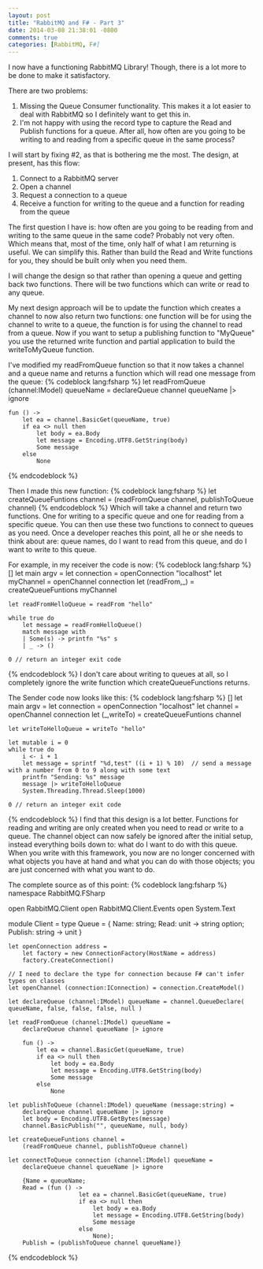 ```yaml
---
layout: post
title: "RabbitMQ and F# - Part 3"
date: 2014-03-08 21:38:01 -0800
comments: true
categories: [RabbitMQ, F#]
---
```


I now have a functioning RabbitMQ Library!  Though, there is a lot more to be done to make it satisfactory.

There are two problems:

1. Missing the Queue Consumer functionality.  This makes it a lot easier to deal with RabbitMQ so I definitely want to get this in.
1. I'm not happy with using the record type to capture the Read and Publish functions for a queue.   After all, how often are you going to be writing to and reading from a specific queue in the same process?
<!-- more -->

I will start by fixing #2, as that is bothering me the most.  The design, at present, has this flow:

1. Connect to a RabbitMQ server
2. Open a channel
3. Request a connection to a queue
4. Receive a function for writing to the queue and a function for reading from the queue

The first question I have is:  how often are you going to be reading from and writing to the same queue in the same code?  Probably not very often.  Which means that, most of the time, only half of what I am returning is useful.   We can simplify this.  Rather than build the Read and Write functions for you, they should be built only when you need them.

I will change the design so that rather than opening a queue and getting back two functions.  There will be two functions which can write or read to any queue.

My next design approach will be to update the function which creates a channel to now also return two functions:  one function will be for using the channel to write to a queue, the function is for using the channel to read from a queue.  Now if you want to setup a publishing function to "MyQueue" you use the returned write function and partial application to build the writeToMyQueue function.

I've modified my readFromQueue function so that it now takes a channel and a queue name and returns a function which will read one message from the queue:
{% codeblock lang:fsharp %}
let readFromQueue (channel:IModel) queueName =
    declareQueue channel queueName |> ignore

    fun () -> 
        let ea = channel.BasicGet(queueName, true)
        if ea <> null then
            let body = ea.Body
            let message = Encoding.UTF8.GetString(body)
            Some message
        else
            None
{% endcodeblock %}

Then I made this new function:
{% codeblock lang:fsharp %}
let createQueueFuntions channel =
    (readFromQueue channel, publishToQueue channel)
{% endcodeblock %}
Which will take a channel and return two functions.  One for writing to a specific queue and one for reading from a specific queue.  You can then use these two functions to connect to queues as you need.  Once a developer reaches this point, all he or she needs to think about are: queue names, do I want to read from this queue, and do I want to write to this queue.

For example, in my receiver the code is now:
{% codeblock lang:fsharp %}
[<EntryPoint>]
let main argv = 
    let connection = openConnection "localhost"
    let myChannel = openChannel connection
    let (readFrom,_) = createQueueFuntions myChannel

    let readFromHelloQueue = readFrom "hello"

    while true do
        let message = readFromHelloQueue()
        match message with
        | Some(s) -> printfn "%s" s
        | _ -> ()

    0 // return an integer exit code
{% endcodeblock %}
I don't care about writing to queues at all, so I completely ignore the write function which createQueueFunctions returns.

The Sender code now looks like this:
{% codeblock lang:fsharp %}
[<EntryPoint>]
let main argv = 
    let connection = openConnection "localhost"
    let channel = openChannel connection
    let (_,writeTo) = createQueueFuntions channel
    
    let writeToHelloQueue = writeTo "hello"

    let mutable i = 0
    while true do
        i <- i + 1
        let message = sprintf "%d,test" ((i + 1) % 10)  // send a message with a number from 0 to 9 along with some text
        printfn "Sending: %s" message
        message |> writeToHelloQueue
        System.Threading.Thread.Sleep(1000)

    0 // return an integer exit code
{% endcodeblock %}
I find that this design is a lot better.  Functions for reading and writing are only created when you need to read or write to a queue.  The channel object can now safely be ignored after the initial setup, instead everything boils down to: what do I want to do with this queue.  When you write with this framework, you now are no longer concerned with what objects you have at hand and what you can do with those objects; you are just concerned with what you want to do.

The complete source as of this point:
{% codeblock lang:fsharp %}
namespace RabbitMQ.FSharp

open RabbitMQ.Client
open RabbitMQ.Client.Events
open System.Text

module Client =
    type Queue = { Name: string; Read: unit -> string option; Publish: string -> unit }

    let openConnection address = 
        let factory = new ConnectionFactory(HostName = address)
        factory.CreateConnection()

    // I need to declare the type for connection because F# can't infer types on classes
    let openChannel (connection:IConnection) = connection.CreateModel()

    let declareQueue (channel:IModel) queueName = channel.QueueDeclare( queueName, false, false, false, null )

    let readFromQueue (channel:IModel) queueName =
        declareQueue channel queueName |> ignore

        fun () -> 
            let ea = channel.BasicGet(queueName, true)
            if ea <> null then
                let body = ea.Body
                let message = Encoding.UTF8.GetString(body)
                Some message
            else
                None

    let publishToQueue (channel:IModel) queueName (message:string) =
        declareQueue channel queueName |> ignore
        let body = Encoding.UTF8.GetBytes(message)
        channel.BasicPublish("", queueName, null, body)

    let createQueueFuntions channel =
        (readFromQueue channel, publishToQueue channel)

    let connectToQueue connection (channel:IModel) queueName =            
        declareQueue channel queueName |> ignore

        {Name = queueName; 
        Read = (fun () -> 
                        let ea = channel.BasicGet(queueName, true)
                        if ea <> null then
                            let body = ea.Body
                            let message = Encoding.UTF8.GetString(body)
                            Some message
                        else
                            None); 
        Publish = (publishToQueue channel queueName)}
{% endcodeblock %}